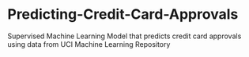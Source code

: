 # Predicting-Credit-Card-Approvals
Supervised Machine Learning Model that predicts credit card approvals using data from UCI Machine Learning Repository
